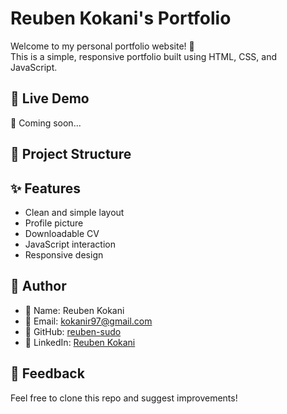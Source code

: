 # Reuben Kokani's Portfolio

Welcome to my personal portfolio website! 👋  
This is a simple, responsive portfolio built using HTML, CSS, and JavaScript.

## 🔗 Live Demo

📌 Coming soon...

## 📁 Project Structure


## ✨ Features

- Clean and simple layout
- Profile picture
- Downloadable CV
- JavaScript interaction
- Responsive design

## 💼 Author

- 👤 Name: Reuben Kokani  
- 📧 Email: kokanir97@gmail.com  
- 🔗 GitHub: [reuben-sudo](https://github.com/reuben-sudo)  
- 🔗 LinkedIn: [Reuben Kokani](https://www.linkedin.com/in/reuben-kokani-b41974100/)

## 🙌 Feedback

Feel free to clone this repo and suggest improvements!
